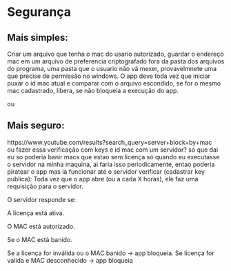 # Segurança

<h2>Mais simples:</h2>
Criar um arquivo que tenha o mac do usario autorizado, guardar o endereço mac em um arquivo de preferencia criptografado fora da pasta dos arquivos do programa, uma pasta que o usuario não vá mexer, provavelmnete uma que precise de permissão no windows. O app deve toda vez que iniciar puxar o id mac atual e comparar com o arquivo escondido, se for o mesmo mac cadastrado, libera, se não bloqueia a execução do app.

ou 

<h2>Mais seguro:</h2> https://www.youtube.com/results?search_query=server+block+by+mac <br>
ou fazer essa verificação com keys e id mac com um servidor? só que dai eu so poderia banir macs que estao sem licença só quando eu executasse o servidor na minha maquina, ai faria isso periodicamente, entao poderia piratear o app mas ia funcionar até o servidor verificar (cadastrar key publica):
Toda vez que o app abre (ou a cada X horas), ele faz uma requisição para o servidor.

O servidor responde se:

A licença está ativa.

O MAC está autorizado.

Se o MAC está banido.

Se a licença for inválida ou o MAC banido → app bloqueia.
Se licença for valida e MAC desconhecido → app bloqueia
